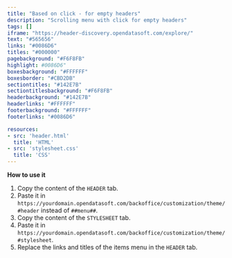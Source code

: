 ```yaml
---
title: "Based on click - for empty headers"
description: "Scrolling menu with click for empty headers"
tags: []
iframe: "https://header-discovery.opendatasoft.com/explore/"
text: "#565656"
links: "#0086D6"
titles: "#000000"
pagebackground: "#F6F8FB"
highlight: #0086D6"
boxesbackground: "#FFFFFF"
boxesborder: "#CBD2DB"
sectiontitles: "#142E7B"
sectiontitlesbackground: "#F6F8FB"
headerbackground: "#142E7B"
headerlinks: "#FFFFFF"
footerbackground: "#FFFFFF"
footerlinks: "#0086D6"

resources:
- src: 'header.html'
  title: 'HTML'
- src: 'stylesheet.css'
  title: 'CSS'
---
```

**How to use it**
1. Copy the content of the `HEADER` tab.
2. Paste it in `https://yourdomain.opendatasoft.com/backoffice/customization/theme/#header`  instead of `##menu##`.
3. Copy the content of the `STYLESHEET` tab.
4. Paste it in `https://yourdomain.opendatasoft.com/backoffice/customization/theme/#stylesheet`.
5. Replace the links and titles of the items menu in the `HEADER` tab.